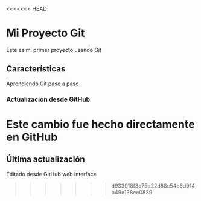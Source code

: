 <<<<<<< HEAD
# Mi Proyecto Git
Este es mi primer proyecto usando Git

## Características  
Aprendiendo Git paso a paso

### Actualización desde GitHub
Este cambio fue hecho directamente en GitHub
=======
## Última actualización
Editado desde GitHub web interface
>>>>>>> d933918f3c75d22d88c54e6d914b49e138ee0839
